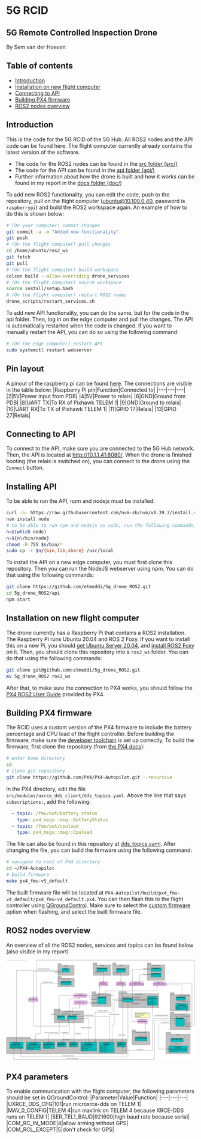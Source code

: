 # 5G RCID
## 5G Remote Controlled Inspection Drone
By Sem van der Hoeven

## Table of contents
- [Introduction](#introduction)
- [Installation on new flight computer](#installation-on-new-flight-computer)
- [Connecting to API](#connecting-to-api)
- [Building PX4 firmware](#building-px4-firmware)
- [ROS2 nodes overview](#ros2-nodes-overview)

## Introduction
This is the code for the 5G RCID of the 5G Hub. All ROS2 nodes and the API code can be found here. The flight computer currently already contains the latest version of the software. 
- The code for the ROS2 nodes can be found in the [src folder (src/)](/src/)
- The code for the API can be found in the [api folder (api/)](/api/)
- Further information about how the drone is built and how it works can be found in my report in the [docs folder (doc/)](/doc/)

To add new ROS2 functionality, you can edit the code, push to the repository, pull on the flight computer (ubuntu@10.100.0.40, password is `raspberrypi`) and build the ROS2 workspace again. An example of how to do this is shown below:
```bash
# (On your computer) commit changes
git commit -a -m "Added new functionality"
git push
# (On the flight computer) pull changes
cd /home/ubuntu/ros2_ws
git fetch
git pull
# (On the flight computer) build workspace
colcon build --allow-overriding drone_services
# (On the flight computer) source workspace
source install/setup.bash
# (On the flight computer) restart ROS2 nodes
drone_scripts/restart_services.sh
```
To add new API functionality, you can do the same, but for the code in the api folder. Then, log in on the edge computer and pull the changes. The API is automatically restarted when the code is changed. If you want to manually restart the API, you can do so using the following command:
```bash
# (On the edge computer) restart API
sudo systemctl restart webserver
```
## Pin layout
A pinout of the raspberry pi can be found [here](https://www.raspberrypi.com/documentation/computers/raspberry-pi.html). The connections are visible in the table below:
|Raspberry Pi pin|Function|Connected to|
|---|---|---|
|2|5V|Power input from PDB|
|4|5V|Power to relais|
|6|GND|Ground from PDB|
|8|UART TX|To RX of Pixhawk TELEM 1|
|9|GND|Ground to relais|
|10|UART RX|To TX of Pixhawk TELEM 1|
|11|GPIO 17|Relais|
|13|GPIO 27|Relais|

## Connecting to API
To connect to the API, make sure you are connected to the 5G Hub network. Then, the API is located at http://10.1.1.41:8080/. When the drone is finished booting (the relais is switched on), you can connect to the drone using the `Connect` button.

## Installing API
To be able to run the API, npm and nodejs must be installed:
```bash
curl -o- https://raw.githubusercontent.com/nvm-sh/nvm/v0.39.3/install.sh | bash
nvm install node
# to be able to run npm and nodejs as sudo, run the following commands:
n=$(which node)
n=${n%/bin/node}
chmod -R 755 $n/bin/* 
sudo cp -r $n/{bin,lib,share} /usr/local 
```
To install the API on a new edge computer, you must first clone this repository. Then you can run the NodeJS webserver using npm. You can do that using the following commands:
```bash
git clone https://github.com/etmeddi/5g_drone_ROS2.git
cd 5g_drone_ROS2/api
npm start
```
## Installation on new flight computer
The drone currently has a Raspberry Pi that contains a ROS2 installation. The Raspberry Pi runs Ubuntu 20.04 and ROS 2 Foxy. If you want to install this on a new Pi, you should [get Ubuntu Server 20.04](https://ubuntu.com/download/server#downloads), and [install ROS2 Foxy](https://docs.ros.org/en/foxy/Installation/Ubuntu-Install-Debians.html) on it. Then, you should clone this repository into a `ros2_ws` folder. You can do that using the following commands:
```bash
git clone git@github.com:etmeddi/5g_drone_ROS2.git
mv 5g_drone_ROS2 ros2_ws
```

After that, to make sure the connection to PX4 works, you should follow the [PX4 ROS2 User Guide](https://docs.px4.io/main/en/ros/ros2_comm.html#installation-setup) provided by PX4.

## Building PX4 firmware
The RCID uses a custom version of the PX4 firmware to include the battery percentage and CPU load of the flight controller. Before building the firmware, make sure the [developer toolchain](https://docs.px4.io/main/en/dev_setup/dev_env.html) is set up correctly. To build the firmware, first clone the repository (from [the PX4 docs](https://docs.px4.io/main/en/dev_setup/building_px4.html)):
```bash
# enter home directory
cd
# clone git repository
git clone https://github.com/PX4/PX4-Autopilot.git --recursive
```
In the PX4 directory, edit the file `src/modules/uxrce_dds_client/dds_topics.yaml`. Above the line that says `subscriptions:`, add the following:
```yaml
  - topic: /fmu/out/battery_status
    type: px4_msgs::msg::BatteryStatus
  - topic: /fmu/out/cpuload
    type: px4_msgs::msg::Cpuload
```
The file can also be found in this repository at [dds_topics.yaml](dds_topics.yaml). After changing the file, you can build the firmware using the following command:
```bash
# navigate to root of PX4 directory
cd ~/PX4-Autopilot
# build firmware
make px4_fmu-v5_default
```
The built firmware file will be located at `PX4-Autopilot/build/px4_fmu-v4_default/px4_fmu-v4_default.px4`. You can then flash this to the flight controller using [QGroundControl](http://qgroundcontrol.com/). Make sure to select the [custom firmware](https://docs.px4.io/main/en/config/firmware.html#installing-px4-master-beta-or-custom-firmware) option when flashing, and select the built firmware file.
## ROS2 nodes overview
An overview of all the ROS2 nodes, services and topics can be found below (also visible in my report)

![ROS2 nodes overview](/doc/ROSNodes.jpg)

## PX4 parameters
To enable communication with the flight computer, the following parameters should be set in QGroundControl:
|Parameter|Value|Function|
|---|---|---|
|UXRCE_DDS_CFG|101|run microxrce-dds on TELEM 1|
|MAV_0_CONFIG|TELEM 4|run mavlink on TELEM 4 because XRCE-DDS runs on TELEM 1|
|SER_TEL1_BAUD|921600|high baud rate because serial|
|COM_RC_IN_MODE|4|allow arming without GPS|
|COM_RCL_EXCEPT|5|don't check for GPS|



